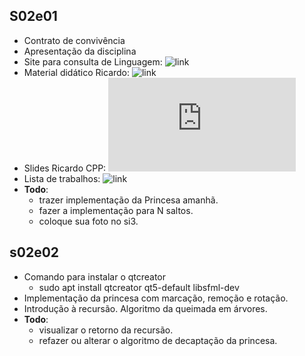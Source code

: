 ## S02e01
- Contrato de convivência
- Apresentação da disciplina
- Site para consulta de Linguagem: ![link](https://www.learncpp.com)
- Material didático Ricardo: ![link](https://github.com/qxcodeed/material_didatico)
- Slides Ricardo CPP: ![link](https://github.com/qxcodeed/material_didatico/raw/master/MINICURSO_C%2B%2B.pdf)
- Lista de trabalhos: ![link](https://trello.com/b/LjSvYn6H/ed-trabalhos)
- **Todo**:
    - trazer implementação da Princesa amanhã. 
    - fazer a implementação para N saltos.
    - coloque sua foto no si3.

## s02e02
- Comando para instalar o qtcreator
    - sudo apt install qtcreator qt5-default libsfml-dev
- Implementação da princesa com marcação, remoção e rotação.
- Introdução à recursão. Algoritmo da queimada em árvores.
- **Todo**: 
    - visualizar o retorno da recursão.
    - refazer ou alterar o algoritmo de decaptação da princesa.


